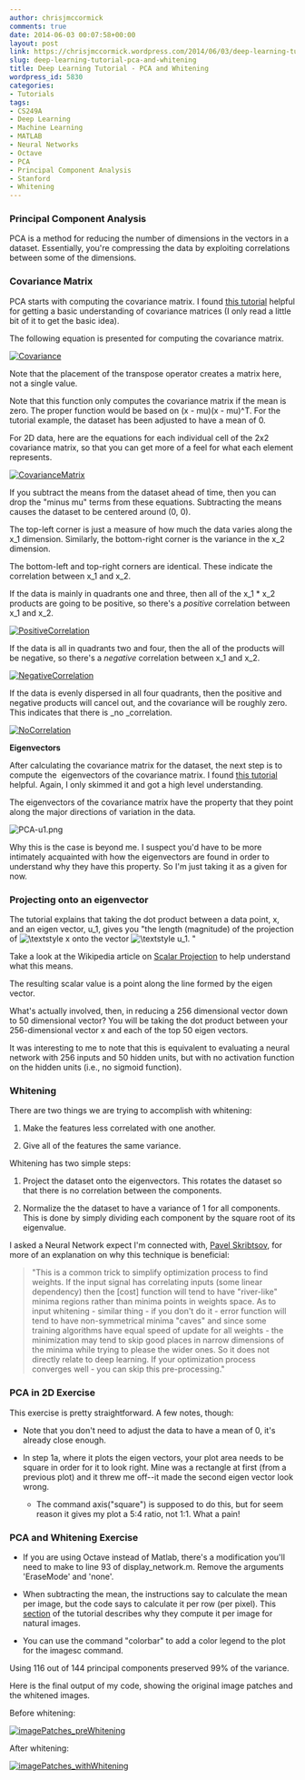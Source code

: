 ```yaml
---
author: chrisjmccormick
comments: true
date: 2014-06-03 00:07:58+00:00
layout: post
link: https://chrisjmccormick.wordpress.com/2014/06/03/deep-learning-tutorial-pca-and-whitening/
slug: deep-learning-tutorial-pca-and-whitening
title: Deep Learning Tutorial - PCA and Whitening
wordpress_id: 5830
categories:
- Tutorials
tags:
- CS249A
- Deep Learning
- Machine Learning
- MATLAB
- Neural Networks
- Octave
- PCA
- Principal Component Analysis
- Stanford
- Whitening
---
```


### Principal Component Analysis


PCA is a method for reducing the number of dimensions in the vectors in a dataset. Essentially, you're compressing the data by exploiting correlations between some of the dimensions.


### Covariance Matrix


PCA starts with computing the covariance matrix. I found [this tutorial](http://stattrek.com/matrix-algebra/covariance-matrix.aspx) helpful for getting a basic understanding of covariance matrices (I only read a little bit of it to get the basic idea).

The following equation is presented for computing the covariance matrix.


[![Covariance](http://chrisjmccormick.files.wordpress.com/2014/06/covariance.png)](https://chrisjmccormick.files.wordpress.com/2014/06/covariance.png)


Note that the placement of the transpose operator creates a matrix here, not a single value.

Note that this function only computes the covariance matrix if the mean is zero. The proper function would be based on (x - mu)(x - mu)^T. For the tutorial example, the dataset has been adjusted to have a mean of 0.

For 2D data, here are the equations for each individual cell of the 2x2 covariance matrix, so that you can get more of a feel for what each element represents.




[![CovarianceMatrix](http://chrisjmccormick.files.wordpress.com/2014/06/covariancematrix.png?w=470)](https://chrisjmccormick.files.wordpress.com/2014/06/covariancematrix.png)


If you subtract the means from the dataset ahead of time, then you can drop the "minus mu" terms from these equations. Subtracting the means causes the dataset to be centered around (0, 0).

The top-left corner is just a measure of how much the data varies along the x_1 dimension. Similarly, the bottom-right corner is the variance in the x_2 dimension.

The bottom-left and top-right corners are identical. These indicate the correlation between x_1 and x_2.

If the data is mainly in quadrants one and three, then all of the x_1 * x_2 products are going to be positive, so there's a _positive_ correlation between x_1 and x_2.

[![PositiveCorrelation](http://chrisjmccormick.files.wordpress.com/2014/06/positivecorrelation.png)](https://chrisjmccormick.files.wordpress.com/2014/06/positivecorrelation.png)

If the data is all in quadrants two and four, then the all of the products will be negative, so there's a _negative_ correlation between x_1 and x_2.

[![NegativeCorrelation](http://chrisjmccormick.files.wordpress.com/2014/06/negativecorrelation.png)](https://chrisjmccormick.files.wordpress.com/2014/06/negativecorrelation.png)

If the data is evenly dispersed in all four quadrants, then the positive and negative products will cancel out, and the covariance will be roughly zero. This indicates that there is _no _correlation.

[![NoCorrelation](http://chrisjmccormick.files.wordpress.com/2014/06/nocorrelation.png)](https://chrisjmccormick.files.wordpress.com/2014/06/nocorrelation.png)

**Eigenvectors**

After calculating the covariance matrix for the dataset, the next step is to compute the  eigenvectors of the covariance matrix. I found [this tutorial](http://www.math.hmc.edu/calculus/tutorials/eigenstuff/) helpful. Again, I only skimmed it and got a high level understanding.

The eigenvectors of the covariance matrix have the property that they point along the major directions of variation in the data.

![PCA-u1.png](http://ufldl.stanford.edu/wiki/images/thumb/b/b4/PCA-u1.png/600px-PCA-u1.png)

Why this is the case is beyond me. I suspect you'd have to be more intimately acquainted with how the eigenvectors are found in order to understand why they have this property. So I'm just taking it as a given for now.


### Projecting onto an eigenvector


The tutorial explains that taking the dot product between a data point, x, and an eigen vector, u_1, gives you "the length (magnitude) of the projection of ![\textstyle x](http://deeplearning.stanford.edu/wiki/images/math/f/6/c/f6c0f8758a1eb9c99c0bbe309ff2c5a5.png) onto the vector ![\textstyle u_1](http://deeplearning.stanford.edu/wiki/images/math/3/f/c/3fc01c8dc5d4c8c57cd758ec3a76283f.png). "

Take a look at the Wikipedia article on [Scalar Projection](http://en.wikipedia.org/wiki/Scalar_projection) to help understand what this means.

The resulting scalar value is a point along the line formed by the eigen vector.

What's actually involved, then, in reducing a 256 dimensional vector down to 50 dimensional vector? You will be taking the dot product between your 256-dimensional vector x and each of the top 50 eigen vectors.

It was interesting to me to note that this is equivalent to evaluating a neural network with 256 inputs and 50 hidden units, but with no activation function on the hidden units (i.e., no sigmoid function).


### Whitening


There are two things we are trying to accomplish with whitening:



	
  1. Make the features less correlated with one another.

	
  2. Give all of the features the same variance.


Whitening has two simple steps:

	
  1. Project the dataset onto the eigenvectors. This rotates the dataset so that there is no correlation between the components.

	
  2. Normalize the the dataset to have a variance of 1 for all components. This is done by simply dividing each component by the square root of its eigenvalue.


I asked a Neural Network expect I'm connected with, [Pavel Skribtsov](http://www.pawlin.com), for more of an explanation on why this technique is beneficial:


<blockquote>"This is a common trick to simplify optimization process to find weights. If the input signal has correlating inputs (some linear dependency) then the [cost] function will tend to have "river-like" minima regions rather than minima points in weights space. As to input whitening - similar thing - if you don't do it - error function will tend to have non-symmetrical minima "caves" and since some training algorithms have equal speed of update for all weights - the minimization may tend to skip good places in narrow dimensions of the minima while trying to please the wider ones. So it does not directly relate to deep learning. If your optimization process converges well - you can skip this pre-processing."</blockquote>




### PCA in 2D Exercise


This exercise is pretty straightforward. A few notes, though:



	
  * Note that you don't need to adjust the data to have a mean of 0, it's already close enough.

	
  * In step 1a, where it plots the eigen vectors, your plot area needs to be square in order for it to look right. Mine was a rectangle at first (from a previous plot) and it threw me off--it made the second eigen vector look wrong.

	
    * The command axis("square") is supposed to do this, but for seem reason it gives my plot a 5:4 ratio, not 1:1. What a pain!







### PCA and Whitening Exercise





	
  * If you are using Octave instead of Matlab, there's a modification you'll need to make to line 93 of display_network.m. Remove the arguments 'EraseMode' and 'none'.

	
  * When subtracting the mean, the instructions say to calculate the mean per image, but the code says to calculate it per row (per pixel). This [section](http://ufldl.stanford.edu/wiki/index.php/PCA#PCA_on_Images) of the tutorial describes why they compute it per image for natural images.

	
  * You can use the command "colorbar" to add a color legend to the plot for the imagesc command.


Using 116 out of 144 principal components preserved 99% of the variance.

Here is the final output of my code, showing the original image patches and the whitened images.

Before whitening:

[![imagePatches_preWhitening](http://chrisjmccormick.files.wordpress.com/2014/06/imagepatches_prewhitening.png)](https://chrisjmccormick.files.wordpress.com/2014/06/imagepatches_prewhitening.png)

After whitening:

[![imagePatches_withWhitening](http://chrisjmccormick.files.wordpress.com/2014/06/imagepatches_withwhitening.png)](https://chrisjmccormick.files.wordpress.com/2014/06/imagepatches_withwhitening.png)


